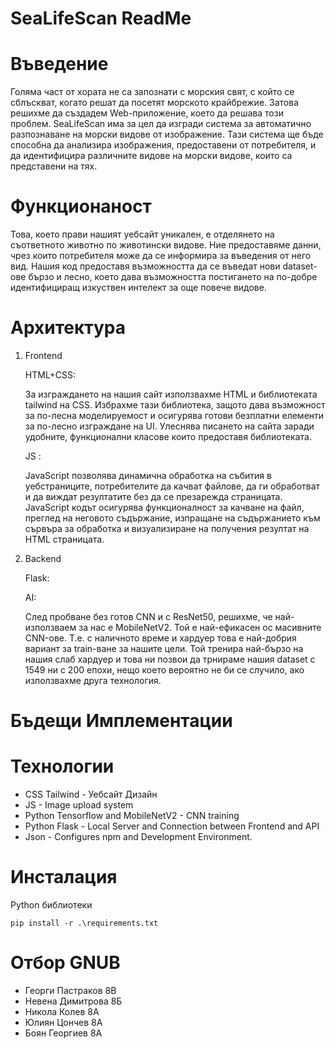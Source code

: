 # SeaLifeScan ReadMe

# Въведение 
Голяма част от хората не са запознати с морския свят, с който се сблъскват, когато решат да посетят морското крайбрежие. Затова решихме да създадем Web-приложение, което да решава този проблем.
SeaLifeScan има за цел да изгради система за автоматично разпознаване на морски видове от изображение. Тази система ще бъде способна да анализира изображения, предоставени от потребителя, и да идентифицира различните видове на морски видове, които са представени на тях. 

# Функционаност
Това, което прави нашият уебсайт уникален, е отделянето на съответното животно по животински видове. Ние предоставяме данни, чрез които потребителя може да се информира за въведения от него вид. Нашия код предоставя възможността да се въведат нови dataset-ове бързо и лесно, което дава възможността постигането на по-добре идентифициращ изкуствен интелект за още повече видове.

# Архитектура
1. Frontend

	HTML+CSS:

	За изграждането на нашия сайт използвахме HTML и библиотеката tailwind на CSS. Избрахме тази библиотека, защото дава възможност за по-лесна моделируемост и осигурява готови безплатни елементи за по-лесно изграждане на UI. Улеснява писането на сайта 		заради 	удобните, функционални класове които предоставя библиотеката.

	JS :

	JavaScript позволява динамична обработка на събития в уебстраниците, потребителите да качват файлове, да ги обработват и да виждат резултатите без да се презарежда страницата. JavaScript кодът осигурява функционалност за качване на файл, преглед на		неговото съдържание, изпращане на съдържанието към сървъра за обработка и визуализиране на получения резултат на HTML страницата.

3. Backend

	Flask:

	AI:

	След пробване без готов CNN и с ResNet50, решихме, че най-използваем за нас е MobileNetV2. Той е най-ефикасен ос масивните CNN-ове. Т.е. с наличното време и хардуер това е най-добрия вариант за train-ване за нашите цели. Той тренира най-бързо на нашия 
	слаб хардуер и това ни позвои да трнираме нашия dataset с 1549 ни с 200 епохи, нещо което вероятно не би се случило, ако използвахме друга технология.
# Бъдещи Имплементации



# Технологии
	
- CSS Tailwind - Уебсайт Дизайн
- JS - Image upload system
- Python Tensorflow and MobileNetV2 - CNN training
- Python Flask - Local Server and Connection between Frontend and API
- Json - Configures npm and Development Environment.

# Инсталация

Python библиотеки

	pip install -r .\requirements.txt

# Отбор GNUB
 - Георги Пастраков 8В
 - Невена Димитрова 8Б
 - Никола Колев 8А
 - Юлиян Цончев 8А
 - Боян Георгиев 8А
